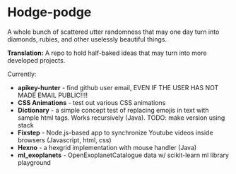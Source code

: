 # Hodge-podge

A whole bunch of scattered utter randomness that may one day turn into diamonds, rubies, and other uselessly beautiful things. 

**Translation:** A repo to hold half-baked ideas that may turn into more developed projects.

Currently:
* **apikey-hunter** - find github user email, EVEN IF THE USER HAS NOT MADE EMAIL PUBLIC!!!!
* **CSS Animations** - test out various CSS animations
* **Dictionary** - a simple concept test of replacing emojis in text with sample html tags. Works recursively (Java). TODO: make version using stack
* **Fixstep** - Node.js-based app to synchronize Youtube videos inside browsers (Javascript, html, css)
* **Hexno** - a hexgrid implementation with mouse handler (Java)
* **ml_exoplanets** - OpenExoplanetCatalogue data w/ scikit-learn ml library playground



